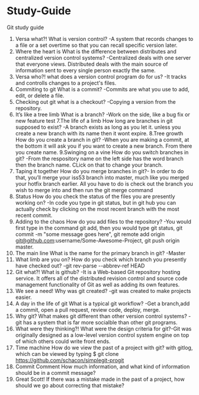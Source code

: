 # Study-Guide
Git study guide
1. Versa what?!
    What is version control? -A system that records changes to a file or a set overtime so that you can recall specific version later.
2. Where the heart is
    What is the difference between distributes and centralized version control systems? -Centralized deals with one server that everyone views. Distributed deals with the main source of information sent to every single person exactly the same.
3. Versa who?!
    what does a version control program do for us? -It tracks and controlls changes to a project's files.
4. Commiting to git
    What is a commit? -Commits are what you use to add, edit, or delete a file.
5. Checking out git
    what is a checkout? -Copying a version from the repository.
6. It’s like a tree limb
     What is a branch? -Work on the side, like a bug fix or new feature test
7.The life of a limb
    How long are branches in git supposed to exist? -A branch exists as long as you let it. unless you create a new branch with its name then it wont expire.
8.Tree growth
    How do you create a branch in git? -When you are making a commit, at the bottom it will ask you if you want to create a new branch. From there you create name.
9.Swinging on a vine
    How do you switch branches in git? -From the respository name on the left side has the word branch then the branch name. CLick on that to change your branch.
10. Taping it together
    How do you merge branches in git?- In order to do that, you’ll merge your iss53 branch into master, much like you merged your hotfix branch earlier. All you have to do is check out the branch you wish to merge into and then run the git merge command
11. Status
     How do you check the status of the files you are presently working on? -In code you type in git status, but in git hub you can actually check by clicking on the most recent branch with the most recent commit.
12. Adding to the chaos
     How do you add files to the repository? -You would first type in the command git add, then you would type git status, git commit -m "some message goes here", git remote add origin git@github.com:username/Some-Awesome-Project, git push origin master.
13. The main line
     What is the name for the primary branch in git? -Master
14. What limb are you on?
     How do you check which branch you presently have checked out? -git rev-parse --abbrev-ref HEAD
15. Git what?!
     What is github? -It is a Web-based Git repository hosting service. It offers all of the distributed revision control and source code management functionality of Git as well as adding its own features.
16. We see a need!
     Why was git created? -git was created to make projects easier.
17. A day in the life of git
     What is a typical git workflow? -Get a branch,add a commit, open a pull request, review code, deploy, merge.
18. Why git?
     What makes git different than other version control systems? -git has a system that is far more socialble than other git programs.
19. What were they thinking?!
     What were the design criteria for git?-Git was originally designed as a low-level version control system engine on top of which others could write front ends.
20. Time machine
     How do we view the past of a project with git? with gitlog, which can be viewed by typing $ git clone https://github.com/schacon/simplegit-progit
21. Commit Comment
     How much information, and what kind of information should be in a commit message?
22. Great Scott!
     If there was a mistake made in the past of a project, how should we go about correcting that mistake?
